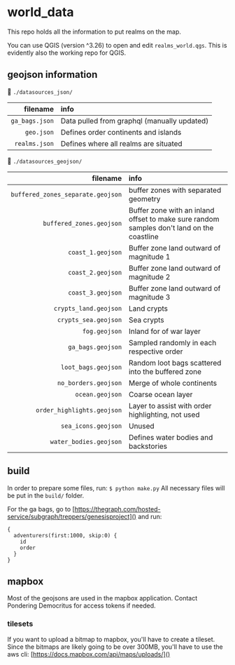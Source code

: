 # world_data

This repo holds all the information to put realms on the map.

You can use QGIS (version ^3.26) to open and edit `realms_world.qgs`.
This is evidently also the working repo for QGIS.

## geojson information

📁 `./datasources_json/`

|filename|info|
|----------------:|:------------------|
|`ga_bags.json`| Data pulled from graphql (manually updated)|
|`geo.json`| Defines order continents and islands |
|`realms.json`| Defines where all realms are situated |

📁 `./datasources_geojson/`

|filename|info|
|----------------:|:------------------|
|`buffered_zones_separate.geojson` | buffer zones with separated geometry |
|`buffered_zones.geojson` | Buffer zone with an inland offset to make sure random samples don't land on the coastline |
|`coast_1.geojson` | Buffer zone land outward of magnitude 1 |
|`coast_2.geojson` | Buffer zone land outward of magnitude 2 |
|`coast_3.geojson` | Buffer zone land outward of magnitude 3 |
|`crypts_land.geojson` | Land crypts |
|`crypts_sea.geojson` | Sea crypts |
|`fog.geojson` | Inland for of war layer |
|`ga_bags.geojson` | Sampled randomly in each respective order |
|`loot_bags.geojson` | Random loot bags scattered into the buffered zone |
|`no_borders.geojson` | Merge of whole continents |
|`ocean.geojson` | Coarse ocean layer |
|`order_highlights.geojson` | Layer to assist with order highlighting, not used
|`sea_icons.geojson` | Unused
|`water_bodies.geojson` | Defines water bodies and backstories |

## build

In order to prepare some files, run: `$ python make.py`
All necessary files will be put in the `build/` folder.

For the ga bags, go to [https://thegraph.com/hosted-service/subgraph/treppers/genesisproject]() and run:
```
{
  adventurers(first:1000, skip:0) {
    id
    order
  }
}
```

## mapbox

Most of the geojsons are used in the mapbox application.
Contact Pondering Democritus for access tokens if needed.

### tilesets

If you want to upload a bitmap to mapbox, you'll have to create a tileset.
Since the bitmaps are likely going to be over 300MB, you'll have to use the aws cli: [https://docs.mapbox.com/api/maps/uploads/]()

